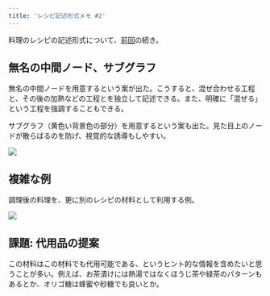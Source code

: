 ```yaml
---
title: 'レシピ記述形式メモ #2'
---
```

料理のレシピの記述形式について、[前回](https://r7kamura.com/articles/2022-05-13-mermaid-recipe-memo)の続き。

無名の中間ノード、サブグラフ
--------------

無名の中間ノードを用意するという案が出た。こうすると、混ぜ合わせる工程と、その後の加熱などの工程とを独立して記述できる。また、明確に「混ぜる」という工程を強調することもできる。

サブグラフ（黄色い背景色の部分）を用意するという案も出た。見た目上のノードが散らばるのを防げ、視覚的な誘導もしやすい。

![](https://lh3.googleusercontent.com/_WHXwOATBKXqBkgQdX7WZ_cQZ8xHqsi_1NCqR7AtZBbXcGSQuiET8vPmFhuxGNJev5uFBCuf2s4bMZEwCUFKSRgj8P2WB970_kUzuNxBwSv_basty3hsSeAimaCz6IwNNklo045c6JNLQw3FQwy5sw)

複雑な例
----

調理後の料理を、更に別のレシピの材料として利用する例。

![](https://lh5.googleusercontent.com/d-IaiNGPIVNgHtJlp5nbkOnmbOqVwPFxcg2tn4wYUaaInwJ7ECX_o5osaIybabIs_YTple0acdugxjljtcaOHUZFxQYY0NHA9VwZK0Yp-BO-yairILAtu2PQb-TcszCiBCSAjRoGFTrnkyhOA1ClXQ)

課題: 代用品の提案
----------

この材料はこの材料でも代用可能である、というヒント的な情報を含めたいと思うことが多い。例えば、お茶漬けには熱湯ではなくほうじ茶や緑茶のパターンもあるとか、オリゴ糖は蜂蜜や砂糖でも良いとか。
